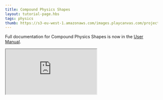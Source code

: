 ```yaml
---
title: Compound Physics Shapes
layout: tutorial-page.hbs
tags: physics
thumb: https://s3-eu-west-1.amazonaws.com/images.playcanvas.com/projects/12/688146/E92618-image-75.jpg
---
```


Full documentation for Compound Physics Shapes is now in the [User Manual][documentation-page].

<iframe loading="lazy" src="https://playcanv.as/p/KXZ5Lsda/" title="Compound Physics Shapes"></iframe>

[documentation-page]: /user-manual/physics/compound-shapes/


